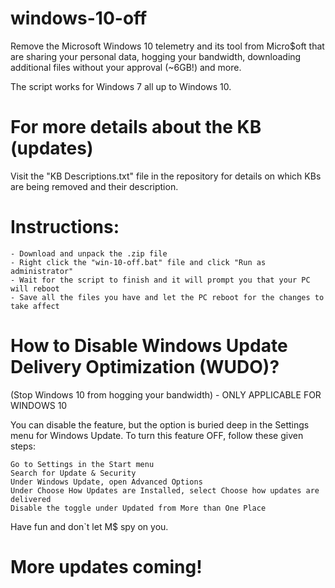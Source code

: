 # windows-10-off
Remove the Microsoft Windows 10 telemetry and its tool from Micro$oft that are sharing your personal data, hogging your bandwidth, downloading additional files without your approval (~6GB!) and more.

The script works for Windows 7 all up to Windows 10.

# For more details about the KB (updates)
Visit the "KB Descriptions.txt" file in the repository for details on which KBs are being removed and their description.

# Instructions:
	- Download and unpack the .zip file
	- Right click the "win-10-off.bat" file and click "Run as administrator"
	- Wait for the script to finish and it will prompt you that your PC will reboot
	- Save all the files you have and let the PC reboot for the changes to take affect

# How to Disable Windows Update Delivery Optimization (WUDO)?
(Stop Windows 10 from hogging your bandwidth) - ONLY APPLICABLE FOR WINDOWS 10

You can disable the feature, but the option is buried deep in the Settings menu for Windows Update.
To turn this feature OFF, follow these given steps:

	Go to Settings in the Start menu
	Search for Update & Security
	Under Windows Update, open Advanced Options
	Under Choose How Updates are Installed, select Choose how updates are delivered
	Disable the toggle under Updated from More than One Place


Have fun and don`t let M$ spy on you.


# More updates coming!
